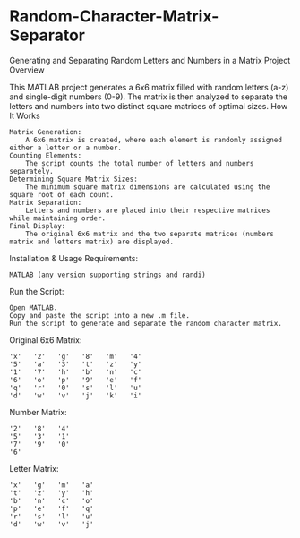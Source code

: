 # Random-Character-Matrix-Separator
Generating and Separating Random Letters and Numbers in a Matrix
Project Overview

This MATLAB project generates a 6x6 matrix filled with random letters (a-z) and single-digit numbers (0-9). The matrix is then analyzed to separate the letters and numbers into two distinct square matrices of optimal sizes.
How It Works

    Matrix Generation:
        A 6x6 matrix is created, where each element is randomly assigned either a letter or a number.
    Counting Elements:
        The script counts the total number of letters and numbers separately.
    Determining Square Matrix Sizes:
        The minimum square matrix dimensions are calculated using the square root of each count.
    Matrix Separation:
        Letters and numbers are placed into their respective matrices while maintaining order.
    Final Display:
        The original 6x6 matrix and the two separate matrices (numbers matrix and letters matrix) are displayed.

Installation & Usage
Requirements:

    MATLAB (any version supporting strings and randi)

Run the Script:

    Open MATLAB.
    Copy and paste the script into a new .m file.
    Run the script to generate and separate the random character matrix.

Original 6x6 Matrix:

    'x'   '2'   'g'   '8'   'm'   '4'  
    '5'   'a'   '3'   't'   'z'   'y'  
    '1'   '7'   'h'   'b'   'n'   'c'  
    '6'   'o'   'p'   '9'   'e'   'f'  
    'q'   'r'   '0'   's'   'l'   'u'  
    'd'   'w'   'v'   'j'   'k'   'i'  



Number Matrix:

    '2'   '8'   '4'  
    '5'   '3'   '1'  
    '7'   '9'   '0'  
    '6'       

Letter Matrix:

    'x'   'g'   'm'   'a'  
    't'   'z'   'y'   'h'  
    'b'   'n'   'c'   'o'  
    'p'   'e'   'f'   'q'  
    'r'   's'   'l'   'u'  
    'd'   'w'   'v'   'j'  







    









    
